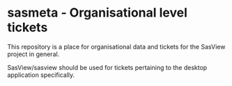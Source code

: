 # sasmeta - Organisational level tickets

This repository is a place for organisational data and tickets for the SasView project in general.

SasView/sasview should be used for tickets pertaining to the desktop application specifically.
